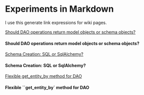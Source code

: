 # Experiments in Markdown

I use this generate link expressions for wiki pages.

[Should DAO operations return model objects or schema objects?](#should-dao-operations-return-model-objects-or-schema-objects)

#### Should DAO operations return model objects or schema objects?

[Schema Creation: SQL or SqlAlchemy?](#schema-creation-sql-or-sqlalchemy)

#### Schema Creation: SQL or SqlAlchemy?

[Flexible get_entity_by method for DAO](#flexible-get_entity_by-method-for-dao)

#### Flexible ``get_entity_by` method for DAO